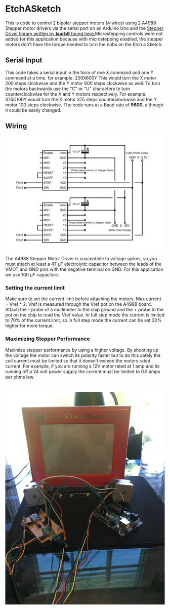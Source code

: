 # EtchASketch
This is code to control 2 bipolar stepper motors (4 wires) using 2 A4988 Stepper motor drivers via the serial port on an Arduino Uno and the [Stepper Driver library written by **laurb9** found here.](https://github.com/laurb9/StepperDriver)Microstepping controls were not added for this application because with microstepping enabled, the stepper motors don’t have the torque needed to turn the nobs on the Etch a Sketch. 

## Serial Input
This code takes a serial input in the form of one X command and one Y command at a time. for example: 200X600Y
This would turn the X motor 200 steps clockwise and the Y motor 600 steps clockwise as well. To turn the motors backwards use the "C" or "U" characters to turn counterclockwise for the X and Y motors respectively. For example: 375C100Y would turn the X motor 375 steps counterclockwise and the Y motor 100 steps clockwise. 
The code runs at a Baud rate of **9600**, although it could be easily changed. 
## Wiring 
![Dual A4988 wiring diagram](https://github.com/nikopoulospet/EtchASketch/blob/master/dual%20A4988%20stepper%20driver%20circuit.png)
The A4988 Stepper Motor Driver is susceptible to voltage spikes, so you must attach at least a 47 μF electrolytic capacitor between the leads of the VMOT and GND pins with the negative terminal on GND. For this application we use 100 μF capacitors. 
### Setting the current limit
Make sure to set the current limit before attaching the motors. Max current = Vref * 2. Vref is measured through the Vref pot on the A4988 board. Attach the - probe of a multimeter to the chip ground and the + probe to the pot on the chip to read the Vref value. In full step mode the current is limited to 70% of the current limit, so in full step mode the current can be set 30% higher for more torque.
### Maximizing Stepper Performance
Maximize stepper performance by using a higher voltage. By shooting up the voltage the motor can switch its polarity faster but to do this safely the coil current must be limited so that it doesn’t exceed the motors rated current. For example, if you are running a 12V motor rated at 1 amp and its running off a 24 volt power supply the current must be limited to 0.5 amps per ohms law.
#
![Finished EtchASketch](https://github.com/nikopoulospet/EtchASketch/blob/master/IMG_9198.JPG)
